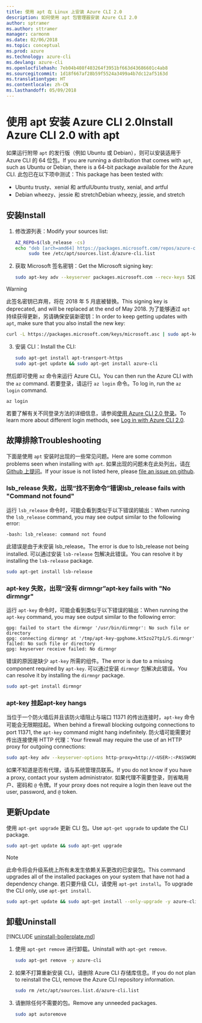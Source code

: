```yaml
---
title: 使用 apt 在 Linux 上安装 Azure CLI 2.0
description: 如何使用 apt 包管理器安装 Azure CLI 2.0
author: sptramer
ms.author: sttramer
manager: carmonm
ms.date: 02/06/2018
ms.topic: conceptual
ms.prod: azure
ms.technology: azure-cli
ms.devlang: azure-cli
ms.openlocfilehash: 7eb04b408f403264f3951bf663d43686601c4ab8
ms.sourcegitcommit: 1d18f667af28b59f5524a3499a4b7dc12af5163d
ms.translationtype: HT
ms.contentlocale: zh-CN
ms.lasthandoff: 05/09/2018
---
```

# <a name="install-azure-cli-20-with-apt"></a><span data-ttu-id="a6ea7-103">使用 apt 安装 Azure CLI 2.0</span><span class="sxs-lookup"><span data-stu-id="a6ea7-103">Install Azure CLI 2.0 with apt</span></span>

<span data-ttu-id="a6ea7-104">如果运行附带 `apt` 的发行版（例如 Ubuntu 或 Debian），则可以安装适用于 Azure CLI 的 64 位包。</span><span class="sxs-lookup"><span data-stu-id="a6ea7-104">If you are running a distribution that comes with `apt`, such as Ubuntu or Debian, there is a 64-bit package available for the Azure CLI.</span></span> <span data-ttu-id="a6ea7-105">此包已在以下项中测试：</span><span class="sxs-lookup"><span data-stu-id="a6ea7-105">This package has been tested with:</span></span>

* <span data-ttu-id="a6ea7-106">Ubuntu trusty、xenial 和 artful</span><span class="sxs-lookup"><span data-stu-id="a6ea7-106">Ubuntu trusty, xenial, and artful</span></span>
* <span data-ttu-id="a6ea7-107">Debian wheezy、jessie 和 stretch</span><span class="sxs-lookup"><span data-stu-id="a6ea7-107">Debian wheezy, jessie, and stretch</span></span>

## <a name="install"></a><span data-ttu-id="a6ea7-108">安装</span><span class="sxs-lookup"><span data-stu-id="a6ea7-108">Install</span></span>

1. <span data-ttu-id="a6ea7-109">修改源列表：</span><span class="sxs-lookup"><span data-stu-id="a6ea7-109">Modify your sources list:</span></span>

     ```bash
     AZ_REPO=$(lsb_release -cs)
     echo "deb [arch=amd64] https://packages.microsoft.com/repos/azure-cli/ $AZ_REPO main" | \
          sudo tee /etc/apt/sources.list.d/azure-cli.list
     ```

2. <span data-ttu-id="a6ea7-110">获取 Microsoft 签名密钥：</span><span class="sxs-lookup"><span data-stu-id="a6ea7-110">Get the Microsoft signing key:</span></span>

   ```bash
   sudo apt-key adv --keyserver packages.microsoft.com --recv-keys 52E16F86FEE04B979B07E28DB02C46DF417A0893
   ```

  > [!WARNING]
  > <span data-ttu-id="a6ea7-111">此签名密钥已弃用，将在 2018 年 5 月底被替换。</span><span class="sxs-lookup"><span data-stu-id="a6ea7-111">This signing key is deprecated, and will be replaced at the end of May 2018.</span></span> <span data-ttu-id="a6ea7-112">为了能够通过 `apt` 持续获得更新，另请确保安装新密钥：</span><span class="sxs-lookup"><span data-stu-id="a6ea7-112">In order to keep getting updates with `apt`, make sure that you also install the new key:</span></span>
  > 
  > ```bash
  > curl -L https://packages.microsoft.com/keys/microsoft.asc | sudo apt-key add -
  > ``` 

3. <span data-ttu-id="a6ea7-113">安装 CLI：</span><span class="sxs-lookup"><span data-stu-id="a6ea7-113">Install the CLI:</span></span>

   ```bash
   sudo apt-get install apt-transport-https
   sudo apt-get update && sudo apt-get install azure-cli
   ```

<span data-ttu-id="a6ea7-114">然后即可使用 `az` 命令来运行 Azure CLI。</span><span class="sxs-lookup"><span data-stu-id="a6ea7-114">You can then run the Azure CLI with the `az` command.</span></span> <span data-ttu-id="a6ea7-115">若要登录，请运行 `az login` 命令。</span><span class="sxs-lookup"><span data-stu-id="a6ea7-115">To log in, run the `az login` command.</span></span>

```azurecli
az login
```

<span data-ttu-id="a6ea7-116">若要了解有关不同登录方法的详细信息，请参阅[使用 Azure CLI 2.0 登录](authenticate-azure-cli.md)。</span><span class="sxs-lookup"><span data-stu-id="a6ea7-116">To learn more about different login methods, see [Log in with Azure CLI 2.0](authenticate-azure-cli.md).</span></span>

## <a name="troubleshooting"></a><span data-ttu-id="a6ea7-117">故障排除</span><span class="sxs-lookup"><span data-stu-id="a6ea7-117">Troubleshooting</span></span>

<span data-ttu-id="a6ea7-118">下面是使用 `apt` 安装时出现的一些常见问题。</span><span class="sxs-lookup"><span data-stu-id="a6ea7-118">Here are some common problems seen when installing with `apt`.</span></span> <span data-ttu-id="a6ea7-119">如果出现的问题未在此处列出，请[在 Github 上提问](https://github.com/Azure/azure-cli/issues)。</span><span class="sxs-lookup"><span data-stu-id="a6ea7-119">If your issue is not listed here, please [file an issue on github](https://github.com/Azure/azure-cli/issues).</span></span>

### <a name="lsbrelease-fails-with-command-not-found"></a><span data-ttu-id="a6ea7-120">lsb_release 失败，出现“找不到命令”错误</span><span class="sxs-lookup"><span data-stu-id="a6ea7-120">lsb_release fails with "Command not found"</span></span>

<span data-ttu-id="a6ea7-121">运行 `lsb_release` 命令时，可能会看到类似于以下错误的输出：</span><span class="sxs-lookup"><span data-stu-id="a6ea7-121">When running the `lsb_release` command, you may see output similar to the following error:</span></span>

```output
-bash: lsb_release: command not found
```

<span data-ttu-id="a6ea7-122">此错误是由于未安装 lsb_release。</span><span class="sxs-lookup"><span data-stu-id="a6ea7-122">The error is due to lsb_release not being installed.</span></span> <span data-ttu-id="a6ea7-123">可以通过安装 `lsb-release` 包解决此错误。</span><span class="sxs-lookup"><span data-stu-id="a6ea7-123">You can resolve it by installing the `lsb-release` package.</span></span>

```bash
sudo apt-get install lsb-release
```

### <a name="apt-key-fails-with-no-dirmngr"></a><span data-ttu-id="a6ea7-124">apt-key 失败，出现“没有 dirmngr”</span><span class="sxs-lookup"><span data-stu-id="a6ea7-124">apt-key fails with "No dirmngr"</span></span>

<span data-ttu-id="a6ea7-125">运行 `apt-key` 命令时，可能会看到类似于以下错误的输出：</span><span class="sxs-lookup"><span data-stu-id="a6ea7-125">When running the `apt-key` command, you may see output similar to the following error:</span></span>

```output
gpg: failed to start the dirmngr '/usr/bin/dirmngr': No such file or directory
gpg: connecting dirmngr at '/tmp/apt-key-gpghome.kt5zo27tp1/S.dirmngr' failed: No such file or directory
gpg: keyserver receive failed: No dirmngr
```

<span data-ttu-id="a6ea7-126">错误的原因是缺少 `apt-key` 所需的组件。</span><span class="sxs-lookup"><span data-stu-id="a6ea7-126">The error is due to a missing component required by `apt-key`.</span></span> <span data-ttu-id="a6ea7-127">可以通过安装 `dirmngr` 包解决此错误。</span><span class="sxs-lookup"><span data-stu-id="a6ea7-127">You can resolve it by installing the `dirmngr` package.</span></span>

```bash
sudo apt-get install dirmngr
```

### <a name="apt-key-hangs"></a><span data-ttu-id="a6ea7-128">apt-key 挂起</span><span class="sxs-lookup"><span data-stu-id="a6ea7-128">apt-key hangs</span></span>

<span data-ttu-id="a6ea7-129">当位于一个防火墙后并且该防火墙阻止与端口 11371 的传出连接时，`apt-key` 命令可能会无限期挂起。</span><span class="sxs-lookup"><span data-stu-id="a6ea7-129">When behind a firewall blocking outgoing connections to port 11371, the `apt-key` command might hang indefinitely.</span></span> <span data-ttu-id="a6ea7-130">防火墙可能需要对传出连接使用 HTTP 代理：</span><span class="sxs-lookup"><span data-stu-id="a6ea7-130">Your firewall may require the use of an HTTP proxy for outgoing connections:</span></span>

```bash
sudo apt-key adv --keyserver-options http-proxy=http://<USER>:<PASSWORD>@<PROXY-HOST>:<PROXY-PORT>/ --keyserver packages.microsoft.com --recv-keys 52E16F86FEE04B979B07E28DB02C46DF417A0893
```

<span data-ttu-id="a6ea7-131">如果不知道是否有代理，请与系统管理员联系。</span><span class="sxs-lookup"><span data-stu-id="a6ea7-131">If you do not know if you have a proxy, contact your system administrator.</span></span> <span data-ttu-id="a6ea7-132">如果代理不需要登录，则省略用户、密码和 `@` 令牌。</span><span class="sxs-lookup"><span data-stu-id="a6ea7-132">If your proxy does not require a login then leave out the user, password, and `@` token.</span></span>

## <a name="update"></a><span data-ttu-id="a6ea7-133">更新</span><span class="sxs-lookup"><span data-stu-id="a6ea7-133">Update</span></span>

<span data-ttu-id="a6ea7-134">使用 `apt-get upgrade` 更新 CLI 包。</span><span class="sxs-lookup"><span data-stu-id="a6ea7-134">Use `apt-get upgrade` to update the CLI package.</span></span>

   ```bash
   sudo apt-get update && sudo apt-get upgrade
   ```

> [!NOTE]
> <span data-ttu-id="a6ea7-135">此命令将会升级系统上所有未发生依赖关系更改的已安装包。</span><span class="sxs-lookup"><span data-stu-id="a6ea7-135">This command upgrades all of the installed packages on your system that have not had a dependency change.</span></span>
> <span data-ttu-id="a6ea7-136">若只要升级 CLI，请使用 `apt-get install`。</span><span class="sxs-lookup"><span data-stu-id="a6ea7-136">To upgrade the CLI only, use `apt-get install`.</span></span>
> ```bash
> sudo apt-get update && sudo apt-get install --only-upgrade -y azure-cli
> ```

## <a name="uninstall"></a><span data-ttu-id="a6ea7-137">卸载</span><span class="sxs-lookup"><span data-stu-id="a6ea7-137">Uninstall</span></span>

[!INCLUDE [uninstall-boilerplate.md](includes/uninstall-boilerplate.md)]

1. <span data-ttu-id="a6ea7-138">使用 `apt-get remove` 进行卸载。</span><span class="sxs-lookup"><span data-stu-id="a6ea7-138">Uninstall with `apt-get remove`.</span></span>

    ```bash
    sudo apt-get remove -y azure-cli
    ```

2. <span data-ttu-id="a6ea7-139">如果不打算重新安装 CLI，请删除 Azure CLI 存储库信息。</span><span class="sxs-lookup"><span data-stu-id="a6ea7-139">If you do not plan to reinstall the CLI, remove the Azure CLI repository information.</span></span>

   ```bash
   sudo rm /etc/apt/sources.list.d/azure-cli.list
   ```

3. <span data-ttu-id="a6ea7-140">请删除任何不需要的包。</span><span class="sxs-lookup"><span data-stu-id="a6ea7-140">Remove any unneeded packages.</span></span>

   ```bash
   sudo apt autoremove
   ```
